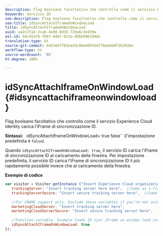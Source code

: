 ```yaml
---
description: Flag booleano facoltativo che controlla come il servizio Experience Cloud Identity carica l’iFrame di sincronizzazione ID.
keywords: Servizio ID
seo-description: Flag booleano facoltativo che controlla come il servizio Experience Cloud Identity carica l’iFrame di sincronizzazione ID.
seo-title: idSyncAttachIframeOnWindowLoad
title: idSyncAttachIframeOnWindowLoad
uuid: aa2c2fa4-2cab-4e08-8d35-729a6c3e459a
exl-id: 44c45378-f007-4d87-913a-d6bb9961948c
translation-type: ht
source-git-commit: 4453ebf701ea2dc06e6093dd77be6eb0f3b2936e
workflow-type: ht
source-wordcount: '95'
ht-degree: 100%

---
```


# idSyncAttachIframeOnWindowLoad {#idsyncattachiframeonwindowload}

Flag booleano facoltativo che controlla come il servizio Experience Cloud Identity carica l’iFrame di sincronizzazione ID.

**Sintassi:** ` `idSyncAttachIframeOnWindowLoad= true false`` (l&#39;impostazione predefinita è `false`).

Quando `idSyncAttachIframeOnWindowLoad: true`, il servizio ID carica l&#39;iFrame di sincronizzazione ID al caricamento della finestra. Per impostazione predefinita, il servizio ID carica l’iFrame di sincronizzazione ID il più rapidamente possibile invece che al caricamento della finestra.

**Esempio di codice**

```js
var visitor = Visitor.getInstance ("Insert Experience Cloud organization ID here",{ 
   trackingServer: "Insert tracking server here here",  //Same as s.trackingServer 
   trackingServerSecure: "Insert secure tracking server here",  //Same as s.trackingServerSecure 
 
   //For CNAME support only. Exclude these variables if you're not using CNAME 
   marketingCloudServer: "Insert tracking server here", 
   marketingCloudServerSecure: "Insert secure tracking server here", 
 
   //Function variable. Example loads ID sync iFrame on window load instad of ASAP. 
   idSyncAttachIframeOnWindowLoad: true 
});
```
